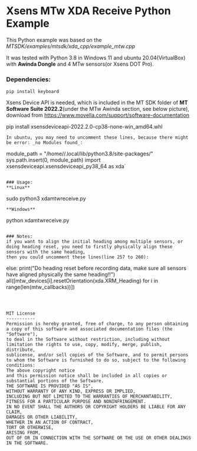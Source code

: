 # Xsens MTw XDA Receive Python Example

This Python example was based on the _MTSDK/examples/mtsdk/xda_cpp/example_mtw.cpp_

It was tested with Python 3.8 in Windows 11 and ubuntu 20.04(VirtualBox) with **Awinda Dongle** and 4 MTw sensors(or Xsens DOT Pro).


### Dependencies:
```
pip install keyboard
```

Xsens Device API is needed, which is included in the MT SDK folder of **MT Software Suite 2022.2**(under the MTw Awinda section, see below picture), download from
https://www.movella.com/support/software-documentation

pip install xsensdeviceapi-2022.2.0-cp38-none-win_amd64.whl
```
In ubuntu, you may need to uncomment these lines, because there might be error: _no Modules found_:
```
module_path = "/home/<yourusername>/.local/lib/python3.8/site-packages/"
sys.path.insert(0, module_path)
import xsensdeviceapi.xsensdeviceapi_py38_64 as xda`
```

### Usage:
**Linux**
```
sudo python3 xdamtwreceive.py
```
**Windows**
```
python xdamtwreceive.py
```

### Notes:
if you want to align the initial heading among multiple sensors, or doing heading reset, you need to firstly physically align these sensors with the same heading,
then you could uncomment these lines(line 257 to 260):
```
else:
    print("Do heading reset before recording data, make sure all sensors have aligned physically the same heading!!")
    all([mtw_devices[i].resetOrientation(xda.XRM_Heading) for i in range(len(mtw_callbacks))])
```



MIT License
-----------
Permission is hereby granted, free of charge, to any person obtaining a copy of this software and associated documentation files (the "Software"),
to deal in the Software without restriction, including without limitation the rights to use, copy, modify, merge, publish, distribute,
sublicense, and/or sell copies of the Software, and to permit persons to whom the Software is furnished to do so, subject to the following conditions:
The above copyright notice
and this permission notice shall be included in all copies or substantial portions of the Software.
THE SOFTWARE IS PROVIDED "AS IS",
WITHOUT WARRANTY OF ANY KIND, EXPRESS OR IMPLIED,
INCLUDING BUT NOT LIMITED TO THE WARRANTIES OF MERCHANTABILITY,
FITNESS FOR A PARTICULAR PURPOSE AND NONINFRINGEMENT.
IN NO EVENT SHALL THE AUTHORS OR COPYRIGHT HOLDERS BE LIABLE FOR ANY CLAIM,
DAMAGES OR OTHER LIABILITY,
WHETHER IN AN ACTION OF CONTRACT,
TORT OR OTHERWISE,
ARISING FROM,
OUT OF OR IN CONNECTION WITH THE SOFTWARE OR THE USE OR OTHER DEALINGS IN THE SOFTWARE.

